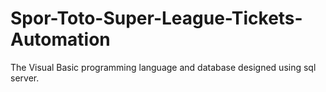 # Spor-Toto-Super-League-Tickets-Automation
The Visual Basic programming language and database designed using sql server.
